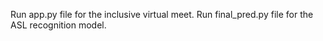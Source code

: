 Run app.py file for the inclusive virtual meet.
Run final_pred.py file for the ASL recognition model.
